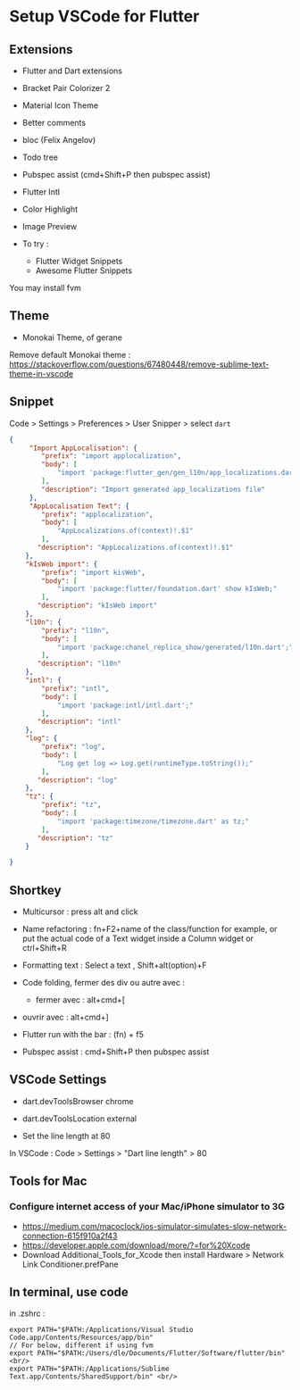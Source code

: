 # Setup VSCode for Flutter

## Extensions

- Flutter and Dart extensions 
- Bracket Pair Colorizer 2
- Material Icon Theme
- Better comments
- bloc  (Felix Angelov)
- Todo tree
- Pubspec assist (cmd+Shift+P  then pubspec assist)
- Flutter Intl
- Color Highlight
- Image Preview

- To try : 
  - Flutter Widget Snippets 
  - Awesome Flutter Snippets

You may install fvm 

## Theme 
- Monokai Theme, of gerane

Remove default Monokai theme : https://stackoverflow.com/questions/67480448/remove-sublime-text-theme-in-vscode

## Snippet

Code > Settings > Preferences > User Snipper > select ```dart```
```json
{
	 "Import AppLocalisation": {
	 	"prefix": "import applocalization",
	 	"body": [
	 		"import 'package:flutter_gen/gen_l10n/app_localizations.dart';",
	 	],
		"description": "Import generated app_localizations file"
	 },
	 "AppLocalisation Text": {
		"prefix": "applocalization",
		"body": [
			"AppLocalizations.of(context)!.$1"
		],
	   "description": "AppLocalizations.of(context)!.$1"
	},
	"kIsWeb import": {
		"prefix": "import kisWeb",
		"body": [
			"import 'package:flutter/foundation.dart' show kIsWeb;"
		],
	   "description": "kIsWeb import"
	},
	"l10n": {
		"prefix": "l10n",
		"body": [
			"import 'package:chanel_replica_show/generated/l10n.dart';"
		],
	   "description": "l10n"
	},
	"intl": {
		"prefix": "intl",
		"body": [
			"import 'package:intl/intl.dart';"
		],
	   "description": "intl"
	},
	"log": {
		"prefix": "log",
		"body": [
			"Log get log => Log.get(runtimeType.toString());"
		],
	   "description": "log"
	},
	"tz": {
		"prefix": "tz",
		"body": [
			"import 'package:timezone/timezone.dart' as tz;"
		],
	   "description": "tz"
	}

}
```

## Shortkey

- Multicursor : press alt and click

- Name refactoring :
fn+F2+name of the class/function for example, or put the actual code of a Text widget inside a Column widget
or ctrl+Shift+R

- Formatting text :
Select a text , Shift+alt(option)+F

- Code folding, fermer des div ou autre avec :
   - fermer avec : alt+cmd+[
-  ouvrir avec : alt+cmd+]

- Flutter run with the bar : (fn) +  f5

- Pubspec assist : cmd+Shift+P then pubspec assist

## VSCode Settings

- dart.devToolsBrowser chrome

- dart.devToolsLocation external

- Set the line length at 80

In VSCode : Code > Settings > "Dart line length" > 80

## Tools for Mac


### Configure internet access of your Mac/iPhone simulator to 3G
- https://medium.com/macoclock/ios-simulator-simulates-slow-network-connection-615f910a2f43<br/>
- https://developer.apple.com/download/more/?=for%20Xcode<br/>
- Download Additional_Tools_for_Xcode then install Hardware > Network Link Conditioner.prefPane


## In terminal, use code

in .zshrc : 
```
export PATH="$PATH:/Applications/Visual Studio Code.app/Contents/Resources/app/bin"
// For below, different if using fvm
export PATH="$PATH:/Users/dle/Documents/Flutter/Software/flutter/bin" <br/>
export PATH="$PATH:/Applications/Sublime Text.app/Contents/SharedSupport/bin" <br/>
```
